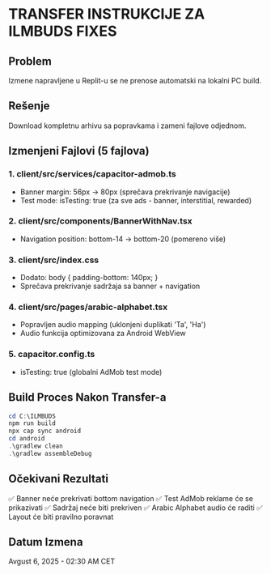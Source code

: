 # TRANSFER INSTRUKCIJE ZA ILMBUDS FIXES

## Problem
Izmene napravljene u Replit-u se ne prenose automatski na lokalni PC build.

## Rešenje
Download kompletnu arhivu sa popravkama i zameni fajlove odjednom.

## Izmenjeni Fajlovi (5 fajlova)

### 1. client/src/services/capacitor-admob.ts
- Banner margin: 56px → 80px (sprečava prekrivanje navigacije)
- Test mode: isTesting: true (za sve ads - banner, interstitial, rewarded)

### 2. client/src/components/BannerWithNav.tsx
- Navigation position: bottom-14 → bottom-20 (pomereno više)

### 3. client/src/index.css
- Dodato: body { padding-bottom: 140px; }
- Sprečava prekrivanje sadržaja sa banner + navigation

### 4. client/src/pages/arabic-alphabet.tsx
- Popravljen audio mapping (uklonjeni duplikati 'Ta', 'Ha')
- Audio funkcija optimizovana za Android WebView

### 5. capacitor.config.ts
- isTesting: true (globalni AdMob test mode)

## Build Proces Nakon Transfer-a

```powershell
cd C:\ILMBUDS
npm run build
npx cap sync android
cd android
.\gradlew clean
.\gradlew assembleDebug
```

## Očekivani Rezultati

✅ Banner neće prekrivati bottom navigation
✅ Test AdMob reklame će se prikazivati
✅ Sadržaj neće biti prekriven
✅ Arabic Alphabet audio će raditi
✅ Layout će biti pravilno poravnat

## Datum Izmena
Avgust 6, 2025 - 02:30 AM CET